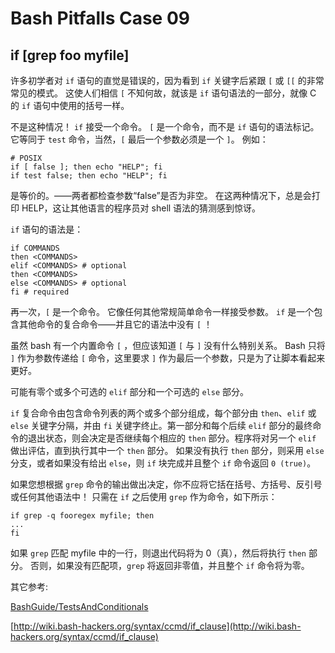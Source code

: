 # Bash Pitfalls Case 09
## if [grep foo myfile]

许多初学者对 `if` 语句的直觉是错误的，因为看到 `if` 关键字后紧跟 `[` 或 `[[` 的非常常见的模式。
这使人们相信 `[` 不知何故，就该是 `if` 语句语法的一部分，就像 C 的 `if` 语句中使用的括号一样。

不是这种情况！ `if` 接受一个命令。 `[` 是一个命令，而不是 `if` 语句的语法标记。 它等同于 `test` 命令，当然，`[` 最后一个参数必须是一个 `]`。 例如：

```shell
# POSIX
if [ false ]; then echo "HELP"; fi
if test false; then echo "HELP"; fi
```

是等价的。——两者都检查参数“false”是否为非空。 在这两种情况下，总是会打印 HELP，这让其他语言的程序员对 shell 语法的猜测感到惊讶。

`if` 语句的语法是：

```shell
if COMMANDS
then <COMMANDS>
elif <COMMANDS> # optional
then <COMMANDS>
else <COMMANDS> # optional
fi # required
```

再一次，`[` 是一个命令。 它像任何其他常规简单命令一样接受参数。 `if` 是一个包含其他命令的复合命令——并且它的语法中没有 `[` ！

虽然 bash 有一个内置命令 `[` ，但应该知道 `[` 与 `]` 没有什么特别关系。 Bash 只将 `]` 作为参数传递给 `[` 命令，这里要求 `]` 作为最后一个参数，只是为了让脚本看起来更好。

可能有零个或多个可选的 `elif` 部分和一个可选的 `else` 部分。

`if` 复合命令由包含命令列表的两个或多个部分组成，每个部分由 `then`、`elif` 或 `else` 关键字分隔，并由 `fi` 关键字终止。第一部分和每个后续 `elif` 部分的最终命令的退出状态，则会决定是否继续每个相应的 `then` 部分。程序将对另一个 `elif` 做出评估，直到执行其中一个 `then` 部分。 如果没有执行 `then` 部分，则采用 `else` 分支，或者如果没有给出 `else`，则 `if` 块完成并且整个 `if` 命令返回 `0 (true)`。

如果您想根据 `grep` 命令的输出做出决定，你不应将它括在括号、方括号、反引号或任何其他语法中！ 只需在 `if` 之后使用 `grep` 作为命令，如下所示：

```shell
if grep -q fooregex myfile; then
...
fi
```

如果 `grep` 匹配 myfile 中的一行，则退出代码将为 0（真），然后将执行 `then` 部分。 否则，如果没有匹配项，`grep` 将返回非零值，并且整个 `if` 命令将为零。

其它参考:

[BashGuide/TestsAndConditionals](http://mywiki.wooledge.org/BashGuide/TestsAndConditionals)

[http://wiki.bash-hackers.org/syntax/ccmd/if_clause](http://wiki.bash-hackers.org/syntax/ccmd/if_clause)


